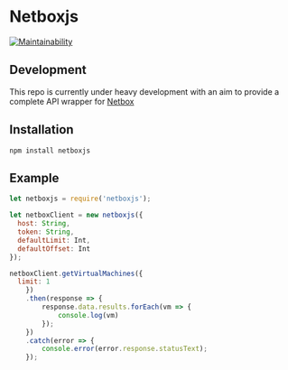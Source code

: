 # Netboxjs

[![Maintainability](https://api.codeclimate.com/v1/badges/9c8add749769878ec51f/maintainability)](https://codeclimate.com/github/woodjamie/netboxjs/maintainability)

## Development

This repo is currently under heavy development with an aim to provide a complete API wrapper for [Netbox](https://github.com/digitalocean/netbox)

## Installation

`npm install netboxjs`

## Example

```js
let netboxjs = require('netboxjs');

let netboxClient = new netboxjs({
  host: String,
  token: String,
  defaultLimit: Int,
  defaultOffset: Int
});

netboxClient.getVirtualMachines({
  limit: 1
    })
    .then(response => {
        response.data.results.forEach(vm => {
            console.log(vm)
        });
    })
    .catch(error => {
        console.error(error.response.statusText);
    });
```

